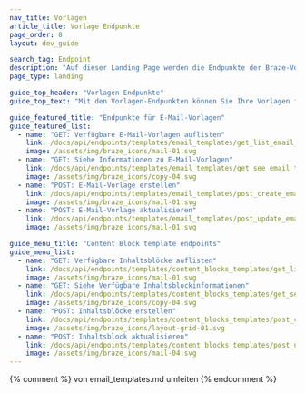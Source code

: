 ```yaml
---
nav_title: Vorlagen
article_title: Vorlage Endpunkte
page_order: 8
layout: dev_guide

search_tag: Endpoint
description: "Auf dieser Landing Page werden die Endpunkte der Braze-Vorlagen für E-Mails und E-Mail-Inhaltsblöcke erklärt und aufgelistet."
page_type: landing

guide_top_header: "Vorlagen Endpunkte"
guide_top_text: "Mit den Vorlagen-Endpunkten können Sie Ihre Vorlagen für E-Mails und Inhaltsblöcke erstellen und verwalten. <br><br> Suchen Sie nach weiteren Anleitungen zur Erstellung von Vorlagen für E-Mails und Inhaltsblöcke? Sehen Sie sich unseren <a href='/docs/user_guide/message_building_by_channel/email/templates/'>Abschnitt für E-Mail-Vorlagen</a> und den <a href='/docs/user_guide/engagement_tools/templates_and_media/content_blocks/'>Artikel über Inhaltsblöcke</a> an."

guide_featured_title: "Endpunkte für E-Mail-Vorlagen"
guide_featured_list:
  - name: "GET: Verfügbare E-Mail-Vorlagen auflisten"
    link: /docs/api/endpoints/templates/email_templates/get_list_email_templates/
    image: /assets/img/braze_icons/mail-01.svg
  - name: "GET: Siehe Informationen zu E-Mail-Vorlagen"
    link: /docs/api/endpoints/templates/email_templates/get_see_email_template_information/
    image: /assets/img/braze_icons/copy-04.svg
  - name: "POST: E-Mail-Vorlage erstellen"
    link: /docs/api/endpoints/templates/email_templates/post_create_email_template/
    image: /assets/img/braze_icons/mail-01.svg
  - name: "POST: E-Mail-Vorlage aktualisieren"
    link: /docs/api/endpoints/templates/email_templates/post_update_email_template/
    image: /assets/img/braze_icons/mail-01.svg

guide_menu_title: "Content Block template endpoints"
guide_menu_list:
  - name: "GET: Verfügbare Inhaltsblöcke auflisten"
    link: /docs/api/endpoints/templates/content_blocks_templates/get_list_email_content_blocks/
    image: /assets/img/braze_icons/mail-01.svg
  - name: "GET: Siehe Verfügbare Inhaltsblockinformationen"
    link: /docs/api/endpoints/templates/content_blocks_templates/get_see_email_content_blocks_information/
    image: /assets/img/braze_icons/copy-04.svg
  - name: "POST: Inhaltsblöcke erstellen"
    link: /docs/api/endpoints/templates/content_blocks_templates/post_create_email_content_block/
    image: /assets/img/braze_icons/layout-grid-01.svg
  - name: "POST: Inhaltsblock aktualisieren"
    link: /docs/api/endpoints/templates/content_blocks_templates/post_update_content_block/
    image: /assets/img/braze_icons/mail-04.svg
---
```

{% comment %}
von email_templates.md umleiten
{% endcomment %}
